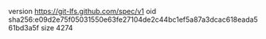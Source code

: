 version https://git-lfs.github.com/spec/v1
oid sha256:e09d2e75f05031550e63fe27104de2c44bc1ef5a87a3dcac618eada561bd3a5f
size 4274
